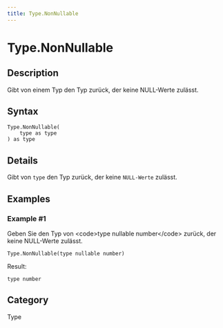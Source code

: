 ```yaml
---
title: Type.NonNullable
---
```


# Type.NonNullable


## Description

Gibt von einem Typ den Typ zurück, der keine NULL-Werte zulässt.


## Syntax

```powerquery
Type.NonNullable(
    type as type
) as type
```


## Details

Gibt von <code>type</code> den Typ zurück, der keine <code>NULL-Werte</code> zulässt.


## Examples

### Example #1 
Geben Sie den Typ von &lt;code&gt;type nullable number&lt;/code&gt; zurück, der keine NULL-Werte zulässt.
```powerquery
Type.NonNullable(type nullable number)
```

Result: 
```powerquery
type number
```




## Category
Type
